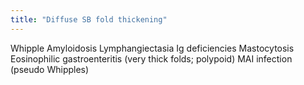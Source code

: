 ```yaml
---
title: "Diffuse SB fold thickening"
---
```

Whipple
Amyloidosis
Lymphangiectasia
Ig deficiencies
Mastocytosis
Eosinophilic gastroenteritis (very 
 thick folds; polypoid)
MAI infection (pseudo Whipples)

